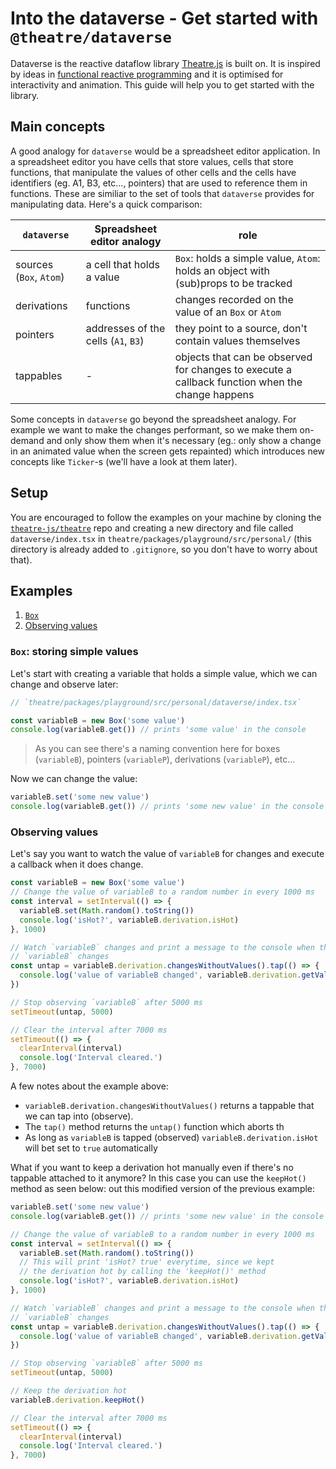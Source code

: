 # Into the dataverse - Get started with `@theatre/dataverse`

Dataverse is the reactive dataflow library
[Theatre.js](https://www.theatrejs.com) is built on. It is inspired by ideas in
[functional reactive programming](https://en.wikipedia.org/wiki/Functional_reactive_programming)
and it is optimised for interactivity and animation. This guide will help you to
get started with the library.

## Main concepts

A good analogy for `dataverse` would be a spreadsheet editor application. In a
spreadsheet editor you have cells that store values, cells that store functions,
that manipulate the values of other cells and the cells have identifiers (eg.
A1, B3, etc..., pointers) that are used to reference them in functions. These
are similiar to the set of tools that `dataverse` provides for manipulating
data. Here's a quick comparison:

| `dataverse`             | Spreadsheet editor analogy          | role                                                                                            |
| ----------------------- | ----------------------------------- | ----------------------------------------------------------------------------------------------- |
| sources (`Box`, `Atom`) | a cell that holds a value           | `Box`: holds a simple value, `Atom`: holds an object with (sub)props to be tracked              |
| derivations             | functions                           | changes recorded on the value of an `Box` or `Atom`                                             |
| pointers                | addresses of the cells (`A1`, `B3`) | they point to a source, don't contain values themselves                                         |
| tappables               | -                                   | objects that can be observed for changes to execute a callback function when the change happens |

Some concepts in `dataverse` go beyond the spreadsheet analogy. For example we
want to make the changes performant, so we make them on-demand and only show
them when it's necessary (eg.: only show a change in an animated value when the
screen gets repainted) which introduces new concepts like `Ticker`-s (we'll have
a look at them later).

## Setup

You are encouraged to follow the examples on your machine by cloning the
[`theatre-js/theatre`](https://github.com/theatre-js/theatre/) repo and creating
a new directory and file called `dataverse/index.tsx` in
`theatre/packages/playground/src/personal/` (this directory is already added to
`.gitignore`, so you don't have to worry about that).

## Examples

1. [`Box`](#box-storing-simple-values)
2. [Observing values](#observing-values)

### `Box`: storing simple values

Let's start with creating a variable that holds a simple value, which we can
change and observe later:

```typescript
// `theatre/packages/playground/src/personal/dataverse/index.tsx`

const variableB = new Box('some value')
console.log(variableB.get()) // prints 'some value' in the console
```

> As you can see there's a naming convention here for boxes (`variableB`),
> pointers (`variableP`), derivations (`variableP`), etc...

Now we can change the value:

```typescript
variableB.set('some new value')
console.log(variableB.get()) // prints 'some new value' in the console
```

### Observing values

Let's say you want to watch the value of `variableB` for changes and execute a
callback when it does change.

```typescript
const variableB = new Box('some value')
// Change the value of variableB to a random number in every 1000 ms
const interval = setInterval(() => {
  variableB.set(Math.random().toString())
  console.log('isHot?', variableB.derivation.isHot)
}, 1000)

// Watch `variableB` changes and print a message to the console when the value of
// `variableB` changes
const untap = variableB.derivation.changesWithoutValues().tap(() => {
  console.log('value of variableB changed', variableB.derivation.getValue())
})

// Stop observing `variableB` after 5000 ms
setTimeout(untap, 5000)

// Clear the interval after 7000 ms
setTimeout(() => {
  clearInterval(interval)
  console.log('Interval cleared.')
}, 7000)
```

A few notes about the example above:

- `variableB.derivation.changesWithoutValues()` returns a tappable that we can
  tap into (observe).
- The `tap()` method returns the `untap()` function which aborts th
- As long as `variableB` is tapped (observed) `variableB.derivation.isHot` will
  bet set to `true` automatically

What if you want to keep a derivation hot manually even if there's no tappable
attached to it anymore? In this case you can use the `keepHot()` method as seen
below: out this modified version of the previous example:

```typescript
variableB.set('some new value')
console.log(variableB.get()) // prints 'some new value' in the console

// Change the value of variableB to a random number in every 1000 ms
const interval = setInterval(() => {
  variableB.set(Math.random().toString())
  // This will print 'isHot? true' everytime, since we kept
  // the derivation hot by calling the 'keepHot()' method
  console.log('isHot?', variableB.derivation.isHot)
}, 1000)

// Watch `variableB` changes and print a message to the console when the value of
// `variableB` changes
const untap = variableB.derivation.changesWithoutValues().tap(() => {
  console.log('value of variableB changed', variableB.derivation.getValue())
})

// Stop observing `variableB` after 5000 ms
setTimeout(untap, 5000)

// Keep the derivation hot
variableB.derivation.keepHot()

// Clear the interval after 7000 ms
setTimeout(() => {
  clearInterval(interval)
  console.log('Interval cleared.')
}, 7000)
```
